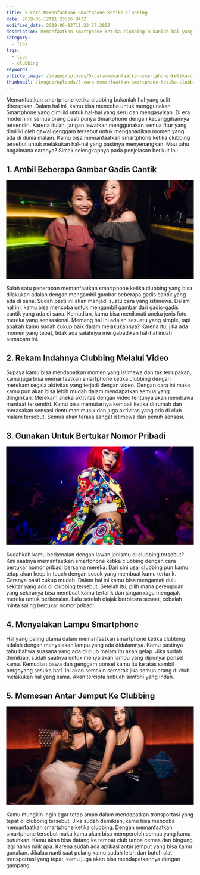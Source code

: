 ```yaml
---
title: 5 Cara Memanfaatkan Smartphone Ketika Clubbing
date: 2019-06-12T11:23:56.843Z
modified_date: 2019-06-12T11:23:57.282Z
description: Memanfaatkan smartphone ketika clubbing bukanlah hal yang sulit diterapkan.  Dalam hal ini, kamu bisa mencoba untuk menggunakan Smartphone.
category:
  - Tips
tags:
  - tips
  - clubbing
keywords:
article_image: /images/uploads/5-cara-memanfaatkan-smartphone-ketika-clubbing-2.jpg
thumbnail: /images/uploads/5-cara-memanfaatkan-smartphone-ketika-clubbing-2-004.jpg
---
```

Memanfaatkan smartphone ketika clubbing bukanlah hal yang sulit diterapkan. Dalam hal ini, kamu bisa mencoba untuk menggunakan Smartphone yang dimiliki untuk hal-hal yang seru dan mengasyikan. Di era modern ini semua orang pasti punya Smartphone dengan kecanggihannya tersendiri. Karena itulah, jangan lewatkan menggunakan semua fitur yang dimiliki oleh gawai genggam tersebut untuk mengabadikan momen yang ada di dunia malam. Kamu bisa memanfaatkan smartphone ketika clubbing tersebut untuk melakukan hal-hal yang pastinya menyenangkan. Mau tahu bagaimana caranya? Simak selengkapnya pada penjelasan berikut ini:



## 1. Ambil Beberapa Gambar Gadis Cantik

![5 Cara Memanfaatkan Smartphone Ketika Clubbing](/images/uploads/5-cara-memanfaatkan-smartphone-ketika-clubbing-3.jpg)

Salah satu penerapan memanfaatkan smartphone ketika clubbing yang bisa dilakukan adalah dengan mengambil gambar beberapa gadis cantik yang ada di sana. Sudah pasti ini akan menjadi suatu cara yang istimewa. Dalam hal ini, kamu bisa mencoba untuk mengambil gambar dari gadis-gadis cantik yang ada di sana. Kemudian, kamu bisa menikmati aneka jenis foto mereka yang sensasional. Memang hal ini adalah sesuatu yang simple, tapi apakah kamu sudah cukup baik dalam melakukannya? Karena itu, jika ada momen yang tepat, tidak ada salahnya mengabadikan hal-hal indah semacam ini.



## 2. Rekam Indahnya Clubbing Melalui Video

Supaya kamu bisa mendapatkan momen yang istimewa dan tak terlupakan, kamu juga bisa memanfaatkan smartphone ketika clubbing dengan merekam segala aktivitas yang terjadi dengan video. Dengan cara ini maka kamu pun akan bisa lebih mudah dalam mendapatkan semua yang diinginkan. Merekam aneka aktivitas dengan video tentunya akan membawa manfaat tersendiri. Kamu bisa memutarnya kembali ketika di rumah dan merasakan sensasi dentuman musik dan juga aktivitas yang ada di club malam tersebut. Semua akan terasa sangat istimewa dan penuh sensasi.



## 3. Gunakan Untuk Bertukar Nomor Pribadi

![5 Cara Memanfaatkan Smartphone Ketika Clubbing](/images/uploads/5-cara-memanfaatkan-smartphone-ketika-clubbing-2.jpg)

Sudahkah kamu berkenalan dengan lawan jenismu di clubbing tersebut? Kini saatnya memanfaatkan smartphone ketika clubbing dengan cara bertukar nomor pribadi bersama mereka. Dari sini usai clubbing pun kamu tetap akan keep in touch dengan sosok yang membuat kamu tertarik. Caranya pasti cukup mudah. Dalam hal ini kamu bisa mengamati dulu sekitar yang ada di clubbing tersebut. Setelah itu, pilih mana perempuan yang sekiranya bisa membuat kamu tertarik dan jangan ragu mengajak mereka untuk berkenalan. Lalu setelah diajak berbicara sesaat, cobalah minta saling bertukar nomor pribadi.



## 4. Menyalakan Lampu Smartphone

Hal yang paling utama dalam memanfaatkan smartphone ketika clubbing adalah dengan menyalakan lampu yang ada didalamnya. Kamu pastinya tahu bahwa suasana yang ada di club malam itu akan gelap. Jika sudah demikian, sudah saatnya untuk menyalakan lampu yang dipunyai ponsel kamu. Kemudian bawa dan genggam ponsel kamu itu ke atas sambil bergoyang sesuka hati. Ini akan semakin semarak jika semua orang di club melakukan hal yang sama. Akan tercipta sebuah simfoni yang indah.



## 5. Memesan Antar Jemput Ke Clubbing

![5 Cara Memanfaatkan Smartphone Ketika Clubbing](/images/uploads/5-cara-memanfaatkan-smartphone-ketika-clubbing-1.jpg)

Kamu mungkin ingin agar tetap aman dalam mendapatkan transportasi yang tepat di clubbing tersebut. Jika sudah demikian, kamu bisa mencoba memanfaatkan smartphone ketika clubbing. Dengan memanfaatkan smartphone tersebut maka kamu akan bisa memperoleh semua yang kamu butuhkan. Kamu akan bisa datang ke tempat club tanpa cemas dan bingung lagi harus naik apa. Karena sudah ada aplikasi antar jemput yang bisa kamu gunakan. Jikalau nanti saat pulang kamu sudah lelah dan butuh alat transportasi yang tepat, kamu juga akan bisa mendapatkannya dengan gampang.
